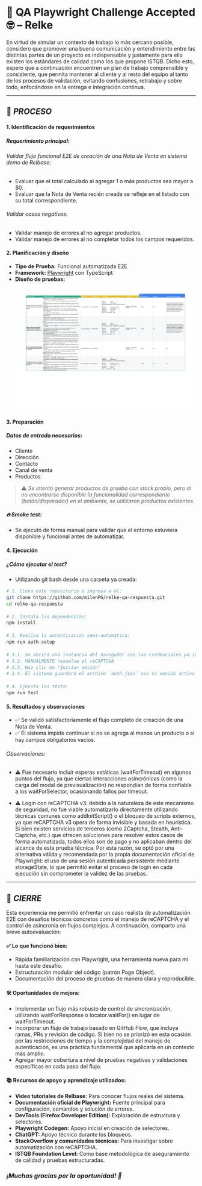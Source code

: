 # 🧪 QA Playwright Challenge Accepted 🤓 – Relke

En virtud de simular un contexto de trabajo lo más cercano posible, considero que promover una buena comunicación y entendimiento entre las distintas partes de un proyecto es indispensable y justamente para ello existen los estándares de calidad como los que propone ISTQB. 
Dicho esto, espero que a continuación encuentren un plan de trabajo comprensible y consistente, que permita mantener al cliente y al resto del equipo al tanto de los procesos de validación, evitando confusiones, retrabajo y sobre todo, enfocándose en la entrega e integración continua.

* * *

## 🧭 *PROCESO* 

#### 1. Identificación de requerimientos
##### Requerimiento principal: 
###### Validar flujo funcional E2E de creación de una Nota de Venta en sistema demo de Relbase:
* Evaluar que el total calculado al agregar 1 o más productos sea mayor a $0.
* Evaluar que la Nota de Venta recién creada se refleje en el listado con su total correspondiente. 
###### Validar casos negativos:
* Validar manejo de errores al no agregar productos.
* Validar manejo de errores al no completar todos los campos requeridos.


#### 2. Planificación y diseño
* **Tipo de Prueba:** Funcional automatizada E2E
* **Framework:** [Playwright](https://playwright.dev/) con TypeScript
* **Diseño de pruebas:**
![Matriz de pruebas](https://raw.githubusercontent.com/MilenPG/relke-qa-respuesta/refs/heads/main/matriz-pruebas.png)

#### 3. Preparación
##### Datos de entrada necesarios:
- Cliente
- Dirección
- Contacto
- Canal de venta
- Productos 

> ⚠️ *Se intentó generar productos de prueba con stock propio, pero al no encontrarse disponible la funcionalidad correspondiente (botón/disparador) en el ambiente, se utilizaron productos existentes.*

##### 🔥 Smoke test:
- Se ejecutó de forma manual para validar que el entorno estuviera disponible y funcional antes de automatizar.

#### 4. Ejecución
##### ¿Cómo ejecutar el test?
* Utilizando git bash desde una carpeta ya creada:
```bash
# 1. Clona este repositorio e ingresa a él: 
git clone https://github.com/milenPG/relke-qa-respuesta.git
cd relke-qa-respuesta

# 2. Instala las dependencias:
npm install

# 3. Realiza la autenticación semi-automática:
npm run auth-setup 

# 3.1. Se abrirá una instancia del navegador con las credenciales ya ingresadas
# 3.2. MANUALMENTE resuelve el reCAPTCHA
# 3.3. Haz clic en "Iniciar sesión"
# 3.4. El sistema guardará el archivo `auth.json` con tu sesión activa

# 4. Ejecuta los tests:
npm run test
```

#### 5. Resultados y observaciones
- ✅ Se validó satisfactoriamente el flujo completo de creación de una Nota de Venta.
- ✅ El sistema impide continuar si no se agrega al menos un producto o si hay campos obligatorios vacíos.
###### *Observaciones:*
- ⚠️ Fue necesario incluir esperas estáticas (waitForTimeout) en algunos puntos del flujo, ya que ciertas interacciones asincrónicas (como la carga del modal de previsualización) no respondían de forma confiable a los waitForSelector, ocasionando fallos por timeout.

- ⚠️ Login con reCAPTCHA v3: debido a la naturaleza de este mecanismo de seguridad, no fue viable automatizarlo directamente utilizando técnicas comunes como addInitScript() o el bloqueo de scripts externos, ya que reCAPTCHA v3 opera de forma invisible y basada en heurística.
Si bien existen servicios de terceros (como 2Captcha, Stealth, Anti-Captcha, etc.) que ofrecen soluciones para resolver estos casos de forma automatizada, todos ellos son de pago y no aplicaban dentro del alcance de esta prueba técnica.
Por esta razón, se optó por una alternativa válida y recomendada por la propia documentación oficial de Playwright: el uso de una sesión autenticada persistente mediante storageState, lo que permitió evitar el proceso de login en cada ejecución sin comprometer la validez de las pruebas.

* * *

## 🌟 *CIERRE*
Esta experiencia me permitió enfrentar un caso realista de automatización E2E con desafíos técnicos concretos como el manejo de reCAPTCHA y el control de asincronía en flujos complejos. A continuación, comparto una breve autoevaluación:

#### ✅ Lo que funcionó bien:
- Rápida familiarización con Playwright, una herramienta nueva para mí hasta este desafío.
- Estructuración modular del código (patrón Page Object).
- Documentación del proceso de pruebas de manera clara y reproducible.
#### 🛠️ Oportunidades de mejora:
* Implementar un flujo más robusto de control de sincronización, utilizando waitForResponse o locator.waitFor() en lugar de waitForTimeout.
* Incorporar un flujo de trabajo basado en GitHub Flow, que incluya ramas, PRs y revisión de código. Si bien no se priorizó en esta ocasión por las restricciones de tiempo y la complejidad del manejo de autenticación, es una práctica fundamental que aplicaría en un contexto más amplio.
* Agregar mayor cobertura a nivel de pruebas negativas y validaciones específicas en cada paso del flujo.

#### 📚 Recursos de apoyo y aprendizaje utilizados:
- **Video tutoriales de Relbase:** Para conocer flujos reales del sistema.
- **Documentación oficial de Playwright:** Fuente principal para configuración, comandos y solución de errores.
- **DevTools (Firefox Developer Edition):** Exploración de estructura y selectores.
- **Playwright Codegen:** Apoyo inicial en creación de selectores.
- **ChatGPT:** Apoyo técnico durante los bloqueos.
- **StackOverflow y comunidades técnicas:** Para investigar sobre automatización con reCAPTCHA.
- **ISTQB Foundation Level:** Como base metodológica de aseguramiento de calidad y pruebas estructuradas.

### *¡Muchas gracias por la oportunidad! 🚀*